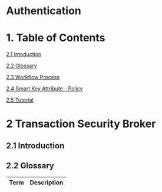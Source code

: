 # Authentication

# 1. Table of Contents

[2.1 Intoduction](#21-introduction)

[2.2 Glossary](#22-glossary)

[2.3 Workflow Process ](#23-workflow-process)

[2.4 Smart Key Attribute - Policy ](#24-smart-key-attribute---policy)

[2.5 Tutorial ](#25-tutorial)

# 2 Transaction Security Broker

## 2.1 Introduction


## 2.2 Glossary

| Term | Description |
|---|---|
